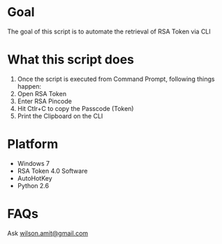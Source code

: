 # Goal #
The goal of this script is to automate the retrieval of RSA Token via CLI

# What this script does #
  1. Once the script is executed from Command Prompt, following things happen:
  1. Open RSA Token
  1. Enter RSA Pincode
  1. Hit Ctlr+C to copy the Passcode (Token)
  1. Print the Clipboard on the CLI

# Platform #
  * Windows 7
  * RSA Token 4.0 Software
  * AutoHotKey
  * Python 2.6

# FAQs #
Ask wilson.amit@gmail.com
